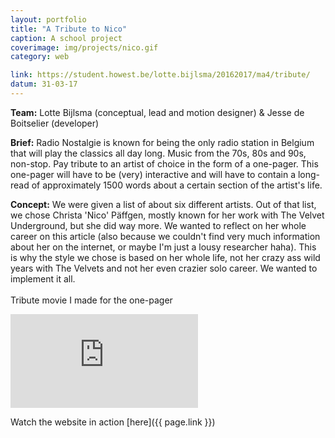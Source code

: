 ```yaml
---
layout: portfolio
title: "A Tribute to Nico"
caption: A school project
coverimage: img/projects/nico.gif
category: web

link: https://student.howest.be/lotte.bijlsma/20162017/ma4/tribute/
datum: 31-03-17
---
```


**Team:** Lotte Bijlsma (conceptual, lead and motion designer) & Jesse de Boitselier (developer)

**Brief:** Radio Nostalgie is known for being the only radio station in Belgium that will play the classics all day long. Music from the 70s, 80s and 90s, non-stop. Pay tribute to an artist of choice in the form of a one-pager. This one-pager will have to be (very) interactive and will have to contain a long-read of approximately 1500 words about a certain section of the artist's life.

**Concept:** We were given a list of about six different artists. Out of that list, we chose Christa 'Nico' Päffgen, mostly known for her work with The Velvet Underground, but she did way more. We wanted to reflect on her whole career on this article (also because we couldn't find very much information about her on the internet, or maybe I'm just a lousy researcher haha). This is why the style we chose is based on her whole life, not her crazy ass wild years with The Velvets and not her even crazier solo career. We wanted to implement it all.
<br/>
<br/>
Tribute movie I made for the one-pager
<br/>
<iframe class="vimeo" src="https://player.vimeo.com/video/210906100" frameborder="0" webkitallowfullscreen mozallowfullscreen allowfullscreen></iframe>


Watch the website in action [here]({{ page.link }})
